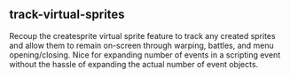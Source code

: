 ## track-virtual-sprites

Recoup the createsprite virtual sprite feature to track any created sprites and allow them to remain on-screen through warping, battles, and menu opening/closing. Nice for expanding number of events in a scripting event without the hassle of expanding the actual number of event objects.
